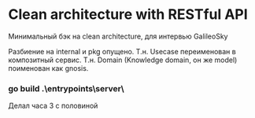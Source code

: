 # Clean architecture with RESTful API
Минимальный бэк на clean architecture, для интервью GalileoSky

Разбиение на internal и pkg опущено.
Т.н. Usecase переименован в композитный сервис.
T.н. Domain (Knowledge domain, он же model) поименован как gnosis.

### go build .\entrypoints\server\

Делал часа 3 с половиной